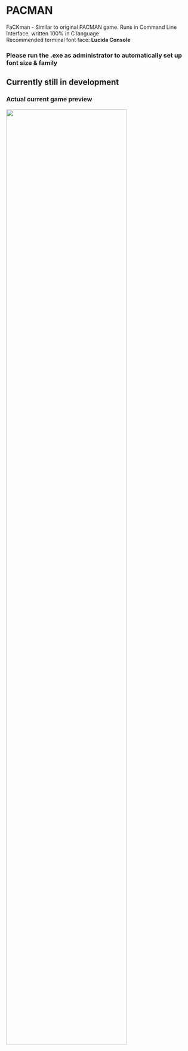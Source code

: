 # PACMAN
<text>FaCKman - Similar to original PACMAN game. Runs in Command Line Interface, written 100% in C language</text>
<br />
<text>Recommended terminal font face: <strong>Lucida Console</strong></text>
### Please run the .exe as administrator to automatically set up font size & family
## Currently still in development

### Actual current game preview
<img src="https://imgur.com/Z1AxudT.png" width=80% height=80%/>
